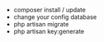 - composer install / update
- change your config database 
- php artisan migrate
- php artisan key:generate
